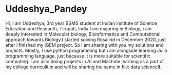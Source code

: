 # Uddeshya_Pandey
Hi, I am Uddeshya, 3rd year BSMS student at Indian institute of Science Education and Research, Tirupati, India.I am majoring in Biology, i am deeply interested in Molecular biology, Bioinformatics and Computational approach towards Biology.I started solving Rosalind in December 2020, just after i finished my iGEM project. So i am sharing with you my solutions and projects. Mostly, I use python programming but i am alongside learning Julia programming language, just because it is more suitable for scientific computing.
I am also doing projects in AI and Machine learning as a part of my college curricullum and will be sharing the same in file: data scienceII.
